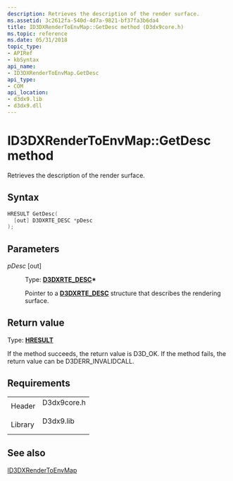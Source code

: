 ```yaml
---
description: Retrieves the description of the render surface.
ms.assetid: 3c2612fa-540d-4d7a-9821-bf37fa3b6da4
title: ID3DXRenderToEnvMap::GetDesc method (D3dx9core.h)
ms.topic: reference
ms.date: 05/31/2018
topic_type: 
- APIRef
- kbSyntax
api_name: 
- ID3DXRenderToEnvMap.GetDesc
api_type: 
- COM
api_location: 
- d3dx9.lib
- d3dx9.dll
---
```


# ID3DXRenderToEnvMap::GetDesc method

Retrieves the description of the render surface.

## Syntax


```C++
HRESULT GetDesc(
  [out] D3DXRTE_DESC *pDesc
);
```



## Parameters

<dl> <dt>

*pDesc* \[out\]
</dt> <dd>

Type: **[**D3DXRTE\_DESC**](d3dxrte-desc.md)\***

Pointer to a [**D3DXRTE\_DESC**](d3dxrte-desc.md) structure that describes the rendering surface.

</dd> </dl>

## Return value

Type: **[**HRESULT**](https://msdn.microsoft.com/library/Bb401631(v=MSDN.10).aspx)**

If the method succeeds, the return value is D3D\_OK. If the method fails, the return value can be D3DERR\_INVALIDCALL.

## Requirements



|                    |                                                                                        |
|--------------------|----------------------------------------------------------------------------------------|
| Header<br/>  | <dl> <dt>D3dx9core.h</dt> </dl> |
| Library<br/> | <dl> <dt>D3dx9.lib</dt> </dl>   |



## See also

<dl> <dt>

[ID3DXRenderToEnvMap](id3dxrendertoenvmap.md)
</dt> </dl>

 

 




